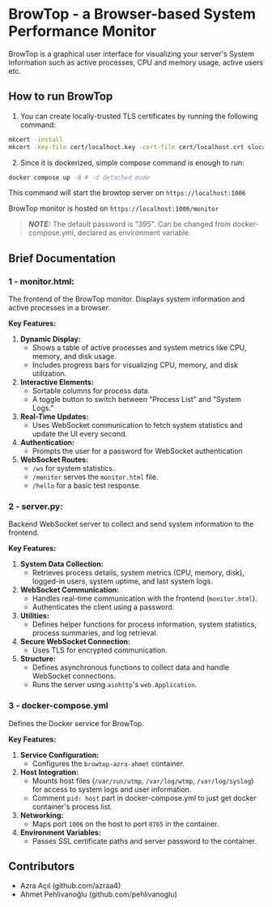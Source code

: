 # BrowTop - a Browser-based System Performance Monitor

BrowTop is a graphical user interface for visualizing your server's System Information such as active processes, CPU and memory usage, active users etc.

## How to run BrowTop
1. You can create locally-trusted TLS certificates by running the following command:
```bash
mkcert -install
mkcert -key-file cert/localhost.key -cert-file cert/localhost.crt slocalhost
```

2. Since it is dockerized, simple compose command is enough to run:
```bash
docker compose up -d # -d detached mode 
```

This command will start the browtop server on ```https://localhost:1006```

BrowTop monitor is hosted on ```https://localhost:1006/monitor```

> **_NOTE:_**  The default password is "395". Can be changed from docker-compose.yml, declared as environment variable.

## Brief Documentation
### 1 - monitor.html:
The frontend of the BrowTop monitor. Displays system information and active processes in a browser.

**Key Features:**

1.  **Dynamic Display:**
    -   Shows a table of active processes and system metrics like CPU, memory, and disk usage.
    -   Includes progress bars for visualizing CPU, memory, and disk utilization.
2.  **Interactive Elements:**
    -   Sortable columns for process data.
    -   A toggle button to switch between "Process List" and "System Logs."
3.  **Real-Time Updates:**
    -   Uses WebSocket communication to fetch system statistics and update the UI every second.
4.  **Authentication:**
    -   Prompts the user for a password for WebSocket authentication
5. **WebSocket Routes:**
	-   `/ws` for system statistics.
	-   `/monitor` serves the `monitor.html` file.
	-   `/hello` for a basic test response.


### 2 - server.py:
Backend WebSocket server to collect and send system information to the frontend.

**Key Features:**
1.  **System Data Collection:**
    -   Retrieves process details, system metrics (CPU, memory, disk), logged-in users, system uptime, and last system logs.
2.  **WebSocket Communication:**
    -   Handles real-time communication with the frontend (`monitor.html`).
    -   Authenticates the client using a password.
3.  **Utilities:**
    -   Defines helper functions for process information, system statistics, process summaries, and log retrieval.
4.  **Secure WebSocket Connection:**
    -   Uses TLS for encrypted communication.
5.  **Structure:**
    -   Defines asynchronous functions to collect data and handle WebSocket connections.
    -   Runs the server using `aiohttp`'s `web.Application`.

### 3 - docker-compose.yml
Defines the Docker service for BrowTop.

**Key Features:**

1.  **Service Configuration:**    
    -   Configures the `browtop-azra-ahmet` container.
2.  **Host Integration:**
    -   Mounts host files (`/var/run/utmp`, `/var/log/wtmp`, `/var/log/syslog`) for access to system logs and user information.
    -   Comment ```pid: host``` part in docker-compose.yml to just get docker container's process list.
3.  **Networking:**
    -   Maps port `1006` on the host to port `8765` in the container.
4.  **Environment Variables:**
    -   Passes SSL certificate paths and server password to the container.

## Contributors
- Azra Açıl (github.com/azraa4)
- Ahmet Pehlivanoğlu (github.com/pehlivanoglu)